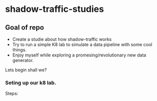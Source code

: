 # shadow-traffic-studies

## Goal of repo
* Create a studie about how shadow-traffic works
* Try to run a simple K8 lab to simulate a data pipeline with some cool things.
* Enjoy myself while exploring a promesing/revolutionary new data generator.


Lets begin shall we?
### Seting up our k8 lab.

Steps:




